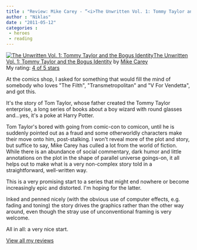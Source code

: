```yaml
---
title : "Review: Mike Carey - ”<i>The Unwritten Vol. 1: Tommy Taylor and the Bogus Identity</i>”"
author : "Niklas"
date : "2011-05-12"
categories : 
 - heroes
 - reading
---
```


[![The Unwritten Vol. 1: Tommy Taylor and the Bogus Identity](http://photo.goodreads.com/books/1276171942m/6471550.jpg)](http://www.goodreads.com/book/show/6471550-the-unwritten-vol-1)[The Unwritten Vol. 1: Tommy Taylor and the Bogus Identity](http://www.goodreads.com/book/show/6471550-the-unwritten-vol-1) by [Mike Carey](http://www.goodreads.com/author/show/9018.Mike_Carey)  
My rating: [4 of 5 stars](http://www.goodreads.com/review/show/164551905)  
  
At the comics shop, I asked for something that would fill the mind of somebody who loves "The Filth", "Transmetropolitan" and "V For Vendetta", and got this.  
  
It's the story of Tom Taylor, whose father created the Tommy Taylor enterprise, a long series of books about a boy wizard with round glasses and...yes, it's a poke at Harry Potter.  
  
Tom Taylor's bored with going from comic-con to comicon, until he is suddenly pointed out as a fraud and some otherworldly characters make their move onto him, post-stalking. I won't reveal more of the plot and story, but suffice to say, Mike Carey has culled a lot from the world of fiction. While there is an abundance of social commentary, dark humor and little annotations on the plot in the shape of parallel universe goings-on, it all helps out to make what is a very non-complex story told in a straightforward, well-written way.  
  
This is a very promising start to a series that might end nowhere or become increasingly epic and distorted. I'm hoping for the latter.  
  
Inked and penned nicely (with the obvious use of computer effects, e.g. fading and toning) the story drives the graphics rather than the other way around, even though the stray use of unconventional framing is very welcome.  
  
All in all: a very nice start.  
  
[View all my reviews](http://www.goodreads.com/review/list/2106358-niklas-pivic)
